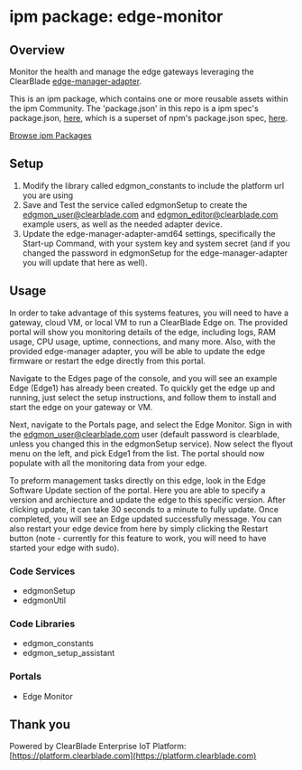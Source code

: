 
# ipm package: edge-monitor

## Overview

Monitor the health and manage the edge gateways leveraging the ClearBlade [edge-manager-adapter](https://github.com/ClearBlade/edge-manager-adapter).

This is an ipm package, which contains one or more reusable assets within the ipm Community. The 'package.json' in this repo is a ipm spec's package.json, [here](https://docs.clearblade.com/v/3/6-ipm/spec), which is a superset of npm's package.json spec, [here](https://docs.npmjs.com/files/package.json).

[Browse ipm Packages](https://ipm.clearblade.com)

## Setup

1. Modify the library called edgmon_constants to include the platform url you are using
2. Save and Test the service called edgmonSetup to create the edgmon_user@clearblade.com and edgmon_editor@clearblade.com example users, as well as the needed adapter device.
3. Update the edge-manager-adapter-amd64 settings, specifically the Start-up Command, with your system key and system secret (and if you changed the password in edgmonSetup for the edge-manager-adapter you will update that here as well).

## Usage

In order to take advantage of this systems features, you will need to have a gateway, cloud VM, or local VM to run a ClearBlade Edge on. The provided portal will show you monitoring details of the edge, including logs, RAM usage, CPU usage, uptime, connections, and many more. Also, with the provided edge-manager adapter, you will be able to update the edge firmware or restart the edge directly from this portal.

Navigate to the Edges page of the console, and you will see an example Edge (Edge1) has already been created. To quickly get the edge up and running, just select the setup instructions, and follow them to install and start the edge on your gateway or VM.

Next, navigate to the Portals page, and select the Edge Monitor. Sign in with the edgmon_user@clearblade.com user (default password is clearblade, unless you changed this in the edgmonSetup service). Now select the flyout menu on the left, and pick Edge1 from the list. The portal should now populate with all the monitoring data from your edge.

To preform management tasks directly on this edge, look in the Edge Software Update section of the portal. Here you are able to specify a version and archiecture and update the edge to this specific version. After clicking update, it can take 30 seconds to a minute to fully update. Once completed, you will see an Edge updated successfully message. You can also restart your edge device from here by simply clicking the Restart button (note - currently for this feature to work, you will need to have started your edge with sudo).

### Code Services
- edgmonSetup
- edgmonUtil

### Code Libraries
- edgmon_constants
- edgmon_setup_assistant

### Portals
- Edge Monitor

## Thank you

Powered by ClearBlade Enterprise IoT Platform: [https://platform.clearblade.com](https://platform.clearblade.com)
